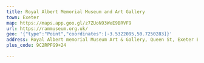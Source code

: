 ```yaml
---
title: Royal Albert Memorial Museum and Art Gallery
town: Exeter
map: https://maps.app.goo.gl/z7ZUoN93WeE9BRVF9
url: https://rammuseum.org.uk/
geo: '{"type":"Point","coordinates":[-3.5322095,50.7250283]}'
address: Royal Albert memorial Museum Art & Gallery, Queen St, Exeter EX4 3RX, UK
plus_code: 9C2RPFG9+24

---
```


